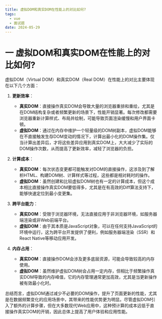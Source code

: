 ```yaml
---
title: 虚拟DOM和真实DOM在性能上的对比如何?
tags:
  - vue
  - 面试题
date: 2024-05-29
---
```

# 一 虚拟DOM和真实DOM在性能上的对比如何?

虚拟DOM（Virtual DOM）和真实DOM（Real DOM）在性能上的对比主要体现在以下几个方面：

1. **更新效率**：
    
    - **真实DOM**：直接操作真实DOM会导致大量的浏览器重排和重绘，尤其是在DOM结构复杂或者频繁更新的场景下，性能开销显著。每次修改都需要浏览器重新计算样式、布局并绘制，可能导致页面渲染缓慢和用户界面卡顿。
    - **虚拟DOM**：通过在内存中维护一个轻量级的DOM树副本，虚拟DOM能够在不直接触发生存DOM变动的情况下，计算出最小化的DOM操作集。仅当计算出差异后，才将这些差异应用到真实DOM上，大大减少了实际的DOM操作次数，从而提高了更新效率，减轻了浏览器的负担。
2. **计算成本**：
    
    - **真实DOM**：每次状态变更都可能触发对DOM的直接操作，这涉及到了解析HTML、构建DOM树、计算样式等过程，这些都是相对耗时的操作。
    - **虚拟DOM**：虽然创建和比较虚拟DOM树也有一定的计算成本，但这个成本相比直接操作真实DOM要低得多，尤其是在有高效的Diff算法支持下，能够快速定位到最小变更集。
3. **跨平台能力**：
    
    - **真实DOM**：受限于浏览器环境，无法直接应用于非浏览器环境，如服务器端渲染或非Web前端平台。
    - **虚拟DOM**：由于其本质是JavaScript对象，可以在任何支持JavaScript的环境中运行，这为跨平台开发提供了便利，例如服务器端渲染（SSR）和React Native等移动应用开发。
4. **内存占用**：
    
    - **真实DOM**：直接操作DOM会涉及更多底层资源，可能会导致较高的内存使用。
    - **虚拟DOM**：虽然维护虚拟DOM树会占用一定内存，但相比于频繁操作真实DOM导致的内存峰值，它的内存管理通常更加高效，尤其是当更新操作被有效最小化时。

总结而言，虚拟DOM通过减少不必要的DOM操作，提升了页面更新的性能，尤其是在数据频繁变化的应用场景中，其带来的性能优势更为明显。尽管虚拟DOM引入了额外的计算步骤，但在大多数现代Web应用中，这种预计算的成本远低于直接操作真实DOM的开销，因此总体上提高了用户体验和应用性能。

